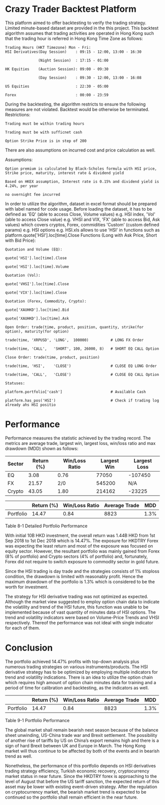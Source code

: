 # Crazy Trader Backtest Platform
 This platform aimed to offer backtesting to verify the trading strategy. Limited minute-based dataset are provided in the this project. This backtest algorithm assumes that trading activities are operated in Hong Kong such that the trading hour is referred in Hong Kong Time Zone as follows:
 
    Trading Hours (HKT Timezone) Mon - Fri: 
    HSI Derivatives(Day Session)    : 09:15 - 12:00, 13:00 - 16:30
    
                   (Night Session)  : 17:15 - 01:00
                   
    HK Equities    (Auction Session): 09:00 - 09:30
    
                   (Day Session)    : 09:30 - 12:00, 13:00 - 16:08
                   
    US Equities                     : 22:30 - 05:00
    
    Forex                           : 00:00 - 23:59
    
During the backtesting, the algorithm restricts to ensure the following measures are not violated. Backtest would be otherwise be terminated.
 Restrictions:
 
    Trading must be within trading hours
    
    Trading must be with sufficnet cash
    
    Option Strike Price is in step of 200
    
There are also assumptions on incurred cost and price calculation as well.
    
Assumptions:
    
    Option premium is calculated by Black-Scholes formula with HSI price, Strike price, maturity, interest rate & dividend yield
    
    Based on HKEX assumption, Interest rate is 0.15% and dividend yield is 4.24%, per year
    
    no overnight fee incurred
    
In order to utilize the algorithm, dataset in excel format should be prepared with label named for code usage. Before loading the dataset, it has to be defined as 
     'EQ' (able to access Close, Volume values) e.g. HSI index, 
     'Vol' (able to access Close value) e.g. VHSI and VIX, 
     'FX' (able to access Bid, Ask values) which covers cryptos, Forex, commidities 
     'Custom' (custom defined params) e.g. HSI options
     e.g. HSI.xls allows to use 'HSI' in functions such as platform.quote['HSI'].loc[time].Close
 Functions (Long with Ask Price, Short with Bid Price):
     
    Quotation and Volume (EQ):
    
    quote['HSI'].loc[time].Close
    
    quote['HSI'].loc[time].Volume
    
    Quotation (Vol):
    
    quote['VHSI'].loc[time].Close
    
    quote['VIX'].loc[time].Close
    
    Quotation (Forex, Commodity, Crypto):
    
    quote['XAUHKD'].loc[time].Bid
    
    quote['XAUHKD'].loc[time].Ask
    
    Open Order: trade(time, product, position, quantity, strike(for option), maturity(for option)
    
    trade(time, 'XRPUSD', 'LONG',  100000)          # LONG FX Order
    
    trade(time, 'CALL',   'SHORT', 100, 26000, 8)   # SHORT EQ CALL Option
    
    Close Order: trade(time, product, position)
    
    trade(time, 'HSI',    'CLOSE')                  # CLOSE EQ LONG Order
    
    trade(time, 'CALL',   'CLOSE')                  # CLOSE EQ CALL Option
    
    Statuses:
    
    platform.portfolio['cash']                      # Available Cash
    
    platform.has_pos('HSI')                         # Check if trading log already ahs HSI positio
    
# Performance
Performance measures the statistic achieved by the trading record. The metrics are average trade, largest win, largest loss, win/loss ratio and max drawdown (MDD) shown as follows:

| Sector         | Return (%)     | Win/Loss Ratio | Largest Win    | Largest Loss   |
| -------------- | -------------- | -------------- | -------------- | -------------- |
| EQ             | 3.08           | 0.76           | 77050          | -107450        |
| FX             | 21.57          | 2/0            | 545200         | N/A            |
| Crypto         | 43.05          | 1.80           | 214162         | -23225         |

|                | Return (%)     | Win/Loss Ratio | Average Trade  | MDD            |
| -------------- | -------------- | -------------- | -------------- | -------------- |
| Portfolio      | 14.47          | 0.84           | 8823           | 1.3%           |

Table 8-1 Detailed Portfolio Performance

With initial 10B HKD investment, the overall return was 1.44B HKD from 1st Sep 2018 to 1st Dec 2018 which is 14.47%. The exposure for HKDTRY Forex was expecting the least return and most of the exposure was focused on equity sector. However, the resultant portfolio was mainly gained from Forex (8% of portfolio) and Crypto sectors (4% of portfolio) and, fortunately, Forex did not require to switch exposure to commodity sector in gold future. 

Since the HSI trading is day trade and the strategies consists of 1% stoploss condition, the drawdown is limited with reasonably profit. Hence the maximum drawdown of the portfolio is 1.3% which is considered to be the worth for investment.

The strategy for HSI derivative trading was not optimized as expected. Although the market view suggested to employ option chain data to indicate the volatility and trend of the HSI future, this function was unable to be implemented because of vast quantity of minutes data of HSI options. The trend and volatility indicators were based on Volume-Price Trends and VHSI respectively. Thereof the performance was not ideal with single indicator for each of them.
 
# Conclusion
The portfolio achieved 14.47% profits with top-down analysis plus numerous trading strategies on various instruments/products. The HSI derivative strategy has to be optimized by employing multiple indicators for trend and volatility indications. There is an idea to utilize the option chain which requires high amount of option chain minutes data for training and a period of time for calibration and backtesting, as the indicators as well. 

|                | Return (%)     | Win/Loss Ratio | Average Trade  | MDD            |
| -------------- | -------------- | -------------- | -------------- | -------------- |
| Portfolio      | 14.47          | 0.84           | 8823           | 1.3%           |

Table 9-1 Portfolio Performance

The global market shall remain bearish next season because of the balance sheet unwinding, US-China trade war and Brexit settlement. The possibility of another rise of tariffs by US on China’s export remains high and there is a sign of hard Brexit between UK and Europe in March. The Hong Kong market will thus continue to be affected by both of the events and in bearish trend as well.

Nonetheless, the performance of this portfolio depends on HSI derivatives trading strategy efficiency, Turkish economic recovery, cryptocurrency market status in near future. Since the HKDTRY forex is approaching to the level of August that before the US tariff sanction, the expected return of this asset may be lower with existing event-driven strategy. After the regulation on cryptocurrency market, the bearish market trend is expected to be continued so the portfolio shall remain efficient in the near future.

